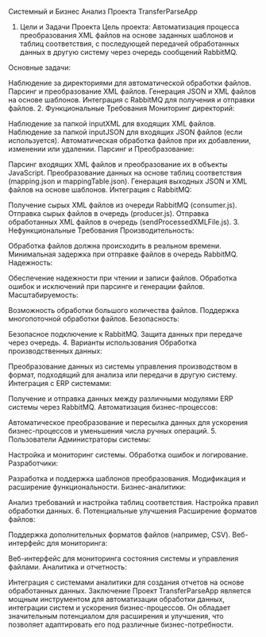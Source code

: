Системный и Бизнес Анализ Проекта TransferParseApp
1. Цели и Задачи Проекта
Цель проекта: Автоматизация процесса преобразования XML файлов на основе заданных шаблонов и таблиц соответствия, с последующей передачей обработанных данных в другую систему через очередь сообщений RabbitMQ.

Основные задачи:

Наблюдение за директориями для автоматической обработки файлов.
Парсинг и преобразование XML файлов.
Генерация JSON и XML файлов на основе шаблонов.
Интеграция с RabbitMQ для получения и отправки файлов.
2. Функциональные Требования
Мониторинг директорий:

Наблюдение за папкой inputXML для входящих XML файлов.
Наблюдение за папкой inputJSON для входящих JSON файлов (если используется).
Автоматическая обработка файлов при их добавлении, изменении или удалении.
Парсинг и Преобразование:

Парсинг входящих XML файлов и преобразование их в объекты JavaScript.
Преобразование данных на основе таблиц соответствия (mapping.json и mappingTable.json).
Генерация выходных JSON и XML файлов на основе шаблонов.
Интеграция с RabbitMQ:

Получение сырых XML файлов из очереди RabbitMQ (consumer.js).
Отправка сырых файлов в очередь (producer.js).
Отправка обработанных XML файлов в очередь (sendProcessedXMLFile.js).
3. Нефункциональные Требования
Производительность:

Обработка файлов должна происходить в реальном времени.
Минимальная задержка при отправке файлов в очередь RabbitMQ.
Надежность:

Обеспечение надежности при чтении и записи файлов.
Обработка ошибок и исключений при парсинге и генерации файлов.
Масштабируемость:

Возможность обработки большого количества файлов.
Поддержка многопоточной обработки файлов.
Безопасность:

Безопасное подключение к RabbitMQ.
Защита данных при передаче через очередь.
4. Варианты использования
Обработка производственных данных:

Преобразование данных из системы управления производством в формат, подходящий для анализа или передачи в другую систему.
Интеграция с ERP системами:

Получение и отправка данных между различными модулями ERP системы через RabbitMQ.
Автоматизация бизнес-процессов:

Автоматическое преобразование и пересылка данных для ускорения бизнес-процессов и уменьшения числа ручных операций.
5. Пользователи
Администраторы системы:

Настройка и мониторинг системы.
Обработка ошибок и логирование.
Разработчики:

Разработка и поддержка шаблонов преобразования.
Модификация и расширение функциональности.
Бизнес-аналитики:

Анализ требований и настройка таблиц соответствия.
Настройка правил обработки данных.
6. Потенциальные улучшения
Расширение форматов файлов:

Поддержка дополнительных форматов файлов (например, CSV).
Веб-интерфейс для мониторинга:

Веб-интерфейс для мониторинга состояния системы и управления файлами.
Аналитика и отчетность:

Интеграция с системами аналитики для создания отчетов на основе обработанных данных.
Заключение
Проект TransferParseApp является мощным инструментом для автоматизации обработки данных, интеграции систем и ускорения бизнес-процессов. Он обладает значительным потенциалом для расширения и улучшения, что позволяет адаптировать его под различные бизнес-потребности.